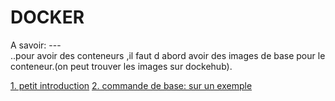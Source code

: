 # DOCKER 

 A savoir: ---  
  ..pour avoir des conteneurs ,il faut d abord avoir des images de base pour le conteneur.(on peut trouver les images sur dockehub).

  <a href="intro docker.md">1. petit introduction<a>
  <a href="intro docker.md">2. commande de base: sur un exemple<a>

